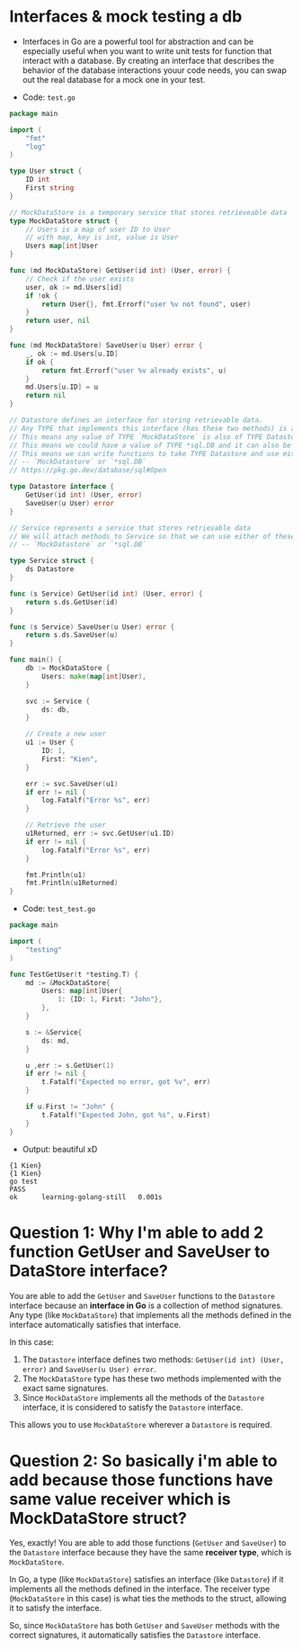 # Interfaces & mock testing a db
- Interfaces in Go are a powerful tool for abstraction and can be especially useful when you want to write unit tests for function that interact with a database. By creating an interface that describes the behavior of the database interactions youur code needs, you can swap out the real database for a mock one in your test.

- Code: `test.go`
```go
package main

import (
	"fmt"
	"log"
)

type User struct {
	ID int
	First string
}

// MockDataStore is a temporary service that stores retrieveable data
type MockDataStore struct {
	// Users is a map of user ID to User
	// with map, key is int, value is User
	Users map[int]User
}

func (md MockDataStore) GetUser(id int) (User, error) {
	// Check if the user exists
	user, ok := md.Users[id]
	if !ok {
		return User{}, fmt.Errorf("user %v not found", user)
	} 
	return user, nil
}

func (md MockDataStore) SaveUser(u User) error {
	_, ok := md.Users[u.ID]
	if ok {
		return fmt.Errorf("user %v already exists", u)
	}
	md.Users[u.ID] = u
	return nil
}

// Datastore defines an interface for storing retrievable data.
// Any TYPE that implements this interface (has these two methods) is also of TYPE `Datastore`
// This means any value of TYPE `MockDataStore` is also of TYPE Datastore
// This means we could have a value of TYPE *sql.DB and it can also be of TYPE Datastore
// This means we can write functions to take TYPE Datastore and use either of these:
// -- `MockDatastore` or `*sql.DB`
// https://pkg.go.dev/database/sql#Open

type Datastore interface {
	GetUser(id int) (User, error)
	SaveUser(u User) error
}

// Service represents a service that stores retrievable data
// We will attach methods to Service so that we can use either of these:
// -- `MockDatastore` or `*sql.DB`

type Service struct {
	ds Datastore
}

func (s Service) GetUser(id int) (User, error) {
	return s.ds.GetUser(id)
}

func (s Service) SaveUser(u User) error {
	return s.ds.SaveUser(u)
}

func main() {
	db := MockDataStore {
		Users: make(map[int]User),
	}

	svc := Service {
		ds: db,
	}

	// Create a new user
	u1 := User {
		ID: 1,
		First: "Kien",
	}

	err := svc.SaveUser(u1)
	if err != nil {
		log.Fatalf("Error %s", err)
	}

	// Retrieve the user
	u1Returned, err := svc.GetUser(u1.ID)
	if err != nil {
		log.Fatalf("Error %s", err)
	}

	fmt.Println(u1)
	fmt.Println(u1Returned)
}
```

- Code: `test_test.go`
```go
package main

import (
	"testing"
)

func TestGetUser(t *testing.T) {
	md := &MockDataStore{
		Users: map[int]User{
			1: {ID: 1, First: "John"},
		},
	}

	s := &Service{
		ds: md,
	}

	u ,err := s.GetUser(1)
	if err != nil {
		t.Fatalf("Expected no error, got %v", err)
	}

	if u.First != "John" {
		t.Fatalf("Expected John, got %s", u.First)
	}
}
```

- Output: beautiful xD
```
{1 Kien}
{1 Kien}
go test
PASS
ok      learning-golang-still   0.001s
```

# Question 1: Why I'm able to add 2 function GetUser and SaveUser to DataStore interface?
You are able to add the `GetUser` and `SaveUser` functions to the `Datastore` interface because an **interface in Go** is a collection of method signatures. Any type (like `MockDataStore`) that implements all the methods defined in the interface automatically satisfies that interface.

In this case:

1. The `Datastore` interface defines two methods: `GetUser(id int) (User, error)` and `SaveUser(u User) error`.
2. The `MockDataStore` type has these two methods implemented with the exact same signatures.
3. Since `MockDataStore` implements all the methods of the `Datastore` interface, it is considered to satisfy the `Datastore` interface.

This allows you to use `MockDataStore` wherever a `Datastore` is required.

# Question 2: So basically i'm able to add because those functions have same value receiver which is MockDataStore struct?

Yes, exactly! You are able to add those functions (`GetUser` and `SaveUser`) to the `Datastore` interface because they have the same **receiver type**, which is `MockDataStore`. 

In Go, a type (like `MockDataStore`) satisfies an interface (like `Datastore`) if it implements all the methods defined in the interface. The receiver type (`MockDataStore` in this case) is what ties the methods to the struct, allowing it to satisfy the interface.

So, since `MockDataStore` has both `GetUser` and `SaveUser` methods with the correct signatures, it automatically satisfies the `Datastore` interface.